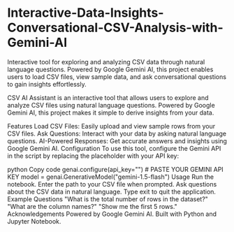 # Interactive-Data-Insights-Conversational-CSV-Analysis-with-Gemini-AI
Interactive tool for exploring and analyzing CSV data through natural language questions. Powered by Google Gemini AI, this project enables users to load CSV files, view sample data, and ask conversational questions to gain insights effortlessly.

CSV AI Assistant is an interactive tool that allows users to explore and analyze CSV files using natural language questions. Powered by Google Gemini AI, this project makes it simple to derive insights from your data.

Features
Load CSV Files: Easily upload and view sample rows from your CSV files.
Ask Questions: Interact with your data by asking natural language questions.
AI-Powered Responses: Get accurate answers and insights using Google Gemini AI.
Configuration
To use this tool, configure the Gemini API in the script by replacing the placeholder with your API key:

python
Copy code
genai.configure(api_key="")  # PASTE YOUR GEMINI API KEY
model = genai.GenerativeModel("gemini-1.5-flash")
Usage
Run the notebook.
Enter the path to your CSV file when prompted.
Ask questions about the CSV data in natural language.
Type exit to quit the application.
Example Questions
"What is the total number of rows in the dataset?"
"What are the column names?"
"Show me the first 5 rows."
Acknowledgements
Powered by Google Gemini AI.
Built with Python and Jupyter Notebook.
